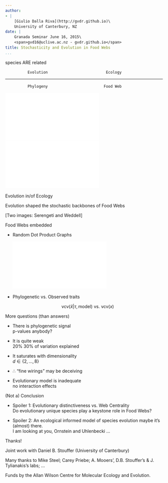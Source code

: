 ```yaml
---
author:
- |
    [Giulio Dalla Riva](http://gvdr.github.io)\
    University of Canterbury, NZ
date: |
    Granada Seminar June 16, 2015\
    <span>gvd16@uclive.ac.nz - gvdr.github.io</span>
title: Stochasticity and Evolution in Food Webs
...
```


<span>species ARE related</span>

              Evolution                          Ecology
  ---------------------------------- -------------------------------
              Phylogeny                         Food Web
   ![image](images/small_phylo.pdf)   ![image](images/small_fw.pdf)

<span>Evolution in/of Ecology</span>

Evolution shaped the stochastic backbones of Food Webs

<span>[</span>Two images: Serengeti and Weddell<span>]</span>

<span>Food Webs embedded</span>

-   Random Dot Product Graphs

    ![image](images/RDPGmodel.pdf)

-   Phylogenetic vs. Observed traits

    $$\textrm{vcv}\left( \hat{x} | \tau, \mbox{model} \right) \mbox{ vs. } \textrm{vcv}\left(x\right)$$

<span>More questions (than answers)</span>

-   There is phylogenetic signal\
    <span>p-values anybody?</span>

-   It is quite weak\
    <span>$20\% ~ 30\%$ of variation explained</span>

-   It saturates with dimensionality\
    <span>$d \in \left\{2, \dots , 8 \right\}$</span>

-   $\therefore$ “fine wirings” may be deceiving

-   Evolutionary model is inadequate\
    <span>no interaction effects</span>

<span>(Not a) Conclusion</span>

-   Spoiler 1: Evolutionary distinctiveness vs. Web Centrality\
    <span>Do evolutionary unique species play a keystone role in Food
    Webs?</span>

-   Spoiler 2: An ecological informed model of species evolution maybe
    it’s (almost) there.\
    <span>I am looking at you, Ornstein and Uhlenbecki $\dots$</span>

<span>Thanks!</span>

Joint work with Daniel B. Stouffer (University of Canterbury)

Many thanks to Mike Steel; Carey Priebe; A. Mooers’, D.B. Stouffer’s &
J. Tylianakis’s labs; ...

Funds by the Allan Wilson Centre for Molecular Ecology and Evolution.
